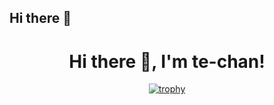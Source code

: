 ## Hi there 👋

<h1 align="center">Hi there 👋, I'm te-chan!</h1>

<p align="center">
  <a href="https://github.com/L4pisLazuli">
    <img src="https://github-profile-trophy.vercel.app/?username=te-chan&theme=radical" alt="trophy" />
  </a>
</p>
